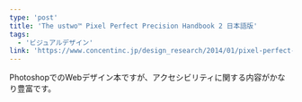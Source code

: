 ```yaml
---
type: 'post'
title: 'The ustwo™ Pixel Perfect Precision Handbook 2 日本語版'
tags:
  - 'ビジュアルデザイン'
link: 'https://www.concentinc.jp/design_research/2014/01/pixel-perfect-precision-handbook-2-japanese/'
---
```

PhotoshopでのWebデザイン本ですが、アクセシビリティに関する内容がかなり豊富です。
